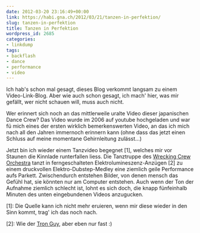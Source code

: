 ```yaml
---
date: 2012-03-20 23:16:49+00:00
link: https://habi.gna.ch/2012/03/21/tanzen-in-perfektion/
slug: tanzen-in-perfektion
title: Tanzen in Perfektion
wordpress_id: 2685
categories:
- linkdump
tags:
- backflash
- dance
- performance
- video
---
```


Ich hab's schon mal gesagt, dieses Blog verkommt langsam zu einem Video-Link-Blog. Aber wie auch schon gesagt, ich mach' hier, was mir gefällt, wer nicht schauen will, muss auch nicht.




Wer erinnert sich noch an das mittlerweile uralte Video dieser japanischen Dance Crew? Das Video wurde im 2006 auf youtube hochgeladen und war fü mich eines der ersten wirklich bemerkenswerten Video, an das ich mich nach all den Jahren immernoch erinnern kann (ohne dass das jetzt einen Schluss auf meine momentane Gehirnleitung zulässt...)




Jetzt bin ich wieder einem Tanzvideo begegnet [1], welches mir vor Staunen die Kinnlade runterfallen liess. Die Tanztruppe des [Wrecking Crew Orchestra](http://wizarts.jp/) tanzt in ferngeschalteten Elektrolumineszenz-Anzügen [2] zu einem druckvollen Elektro-Dubstep-Medley eine ziemlich geile Performance aufs Parkett. Zwischendurch entstehen Bilder, von denen mensch das Gefühl hat, sie könnten nur am Computer entstehen. Auch wenn der Ton der Aufnahme ziemlich schlecht ist, lohnt es sich doch, die knapp fünfeinhalb Minuten des unten eingebundenen Videos anzugucken.




[1]: Die Quelle kann ich nicht mehr eruieren, wenn mir diese wieder in den Sinn kommt, trag' ich das noch nach.  

[2]: Wie der [Tron Guy](http://images.google.com/search?tbm=isch&q=tron+guy), aber eben nur fast :)
